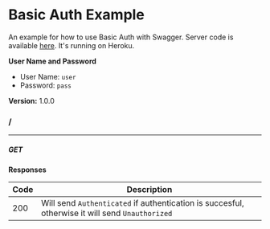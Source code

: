 Basic Auth Example
==================
An example for how to use Basic Auth with Swagger.
Server code is available [here](https://github.com/mohsen1/basic-auth-server). It's running on Heroku.

**User Name and Password**
* User Name: `user`
* Password: `pass`


**Version:** 1.0.0

### /
---
##### ***GET***
**Responses**

| Code | Description |
| ---- | ----------- |
| 200 | Will send `Authenticated` if authentication is succesful, otherwise it will send `Unauthorized` |
